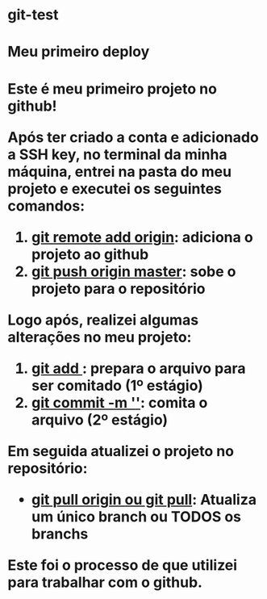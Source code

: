 # git-test

<h1>Meu primeiro deploy<h1>

<b>Este é meu primeiro projeto no github!</b>

Após ter criado a conta e adicionado a SSH key, no terminal da minha máquina, entrei na pasta do meu projeto e executei os seguintes comandos:

<ol>
  <li><u>git remote add origin</u>: adiciona o projeto ao github</li>
  <li><u>git push origin master</u>: sobe o projeto para o repositório</li>
</ol>

Logo após, realizei algumas alterações no meu projeto:

<ol>
  <li><u>git add <nome_arquivo></u>: prepara o arquivo para ser comitado (1º estágio)</li>
  <li><u>git commit -m '<texto>'</u>: comita o arquivo (2º estágio)</li>
</ol>

Em seguida atualizei o projeto no repositório:

<ul>
  <li><u>git pull origin <nome_branch> ou git pull</u>: Atualiza um único branch ou TODOS os branchs</li>
</ul>

Este foi o processo de que utilizei para trabalhar com o github.
